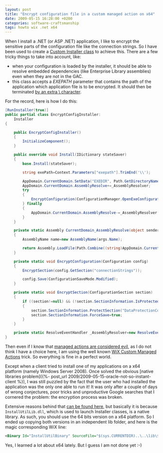 ```yaml
---
layout: post
title: "Encrypt configuration file in a custom managed action on x64"
date: 2009-05-15 16:28:00 +0200
categories: software-craftsmanship
tags: howto wix .net x64
---
```


When I install a .NET (or ASP .NET) application, I like to encrypt the sensitive parts of the configuration file like the connection strings. So I have been used to create a [Custom Installer class](http://msdn.microsoft.com/en-us/library/system.configuration.install.installer.aspx) to achieve this. There are a few tricky things to take into account, like:
* when your configuration is loaded by the installer, it should be able to resolve embedded dependencies (like Enterprise Library assemblies) even when they are not in the GAC.
* this class accepts a _EXEPATH_ parameter that contains the path of the application which application file is to be encrypted. It should then be terminated [by an extra \ character](http://msdn.microsoft.com/en-us/library/2w2fhwzz.aspx).

For the record, here is how I do this:

```csharp
[RunInstaller(true)]
public partial class EncryptConfigInstaller:
    Installer
{

    public EncryptConfigInstaller()
    {
        InitializeComponent();
    }

    public override void Install(IDictionary stateSaver)
    {
        base.Install(stateSaver);

        string exePath=Context.Parameters["exepath"].TrimEnd('\\');

        AppDomain.CurrentDomain.SetData("EXEDIR", Path.GetDirectoryName(exePath));
        AppDomain.CurrentDomain.AssemblyResolve+=_AssemblyResolver;
        try
        {
            EncryptConfiguration(ConfigurationManager.OpenExeConfiguration(exePath));
        } finally
        {
            AppDomain.CurrentDomain.AssemblyResolve-=_AssemblyResolver;
        }
    }

    private static Assembly CurrentDomain_AssemblyResolve(object sender, ResolveEventArgs args)
    {
        AssemblyName name=new AssemblyName(args.Name);

        return Assembly.LoadFile(Path.Combine((string)AppDomain.CurrentDomain.GetData("EXEDIR"), string.Concat(name.Name, ".dll")));
    }

    private static void EncryptConfiguration(Configuration config)
    {
        EncryptSection(config.GetSection("connectionStrings"));

        config.Save(ConfigurationSaveMode.Modified);
    }

    private static void EncryptSection(ConfigurationSection section)
    {
        if ((section!=null) && (!section.SectionInformation.IsProtected))
        {
            section.SectionInformation.ProtectSection("DataProtectionConfigurationProvider");
            section.SectionInformation.ForceSave=true;
        }
    }

    private static ResolveEventHandler _AssemblyResolver=new ResolveEventHandler(CurrentDomain_AssemblyResolve);
}
```

Then even if I know that [managed actions are considered evil](http://www.msifaq.com/a/1044.htm), as I do not think I have a choice here, I am using the well known [WiX Custom Managed Actions](http://blogs.msdn.com/josealmeida/archive/2004/11/08/253831.aspx) trick. So everything is fine in a perfect world.

Except when a client tried to install one of my applications on a x64 platform (namely Windows Server 2008). Once solved the obvious [native libraries problem]({%- post_url 2009/2009-05-15-oracle-not-so-instant-client %}), I was still puzzled by the fact that the user who had installed the application was the only one able to run it! It was only after a couple of days of wrong conjectures, poor tricks and unproductive Google searches that I cornered the problem: the encryption process was broken.

Extensive reasons behind that [can be found here](http://blogs.msdn.com/heaths/archive/2006/02/01/64-bit-managed-custom-actions-with-visual-studio.aspx), but basically it is because `InstallUtilLib.dll`, which is used to launch Installer classes, is a native library. As such, you should use the 64 bits version on a x64 platform. So I ended up copying both versions in an independent lib folder, and here is the magic corresponding WiX line:

```xml
<Binary Id="InstallUtilBinary" SourceFile="$(sys.CURRENTDIR)..\..\lib\$(sys.BUILDARCH)\InstallUtilLib.dll" />
```

Yes, I learned a lot about x64 lately. But I guess I am not done yet :-)